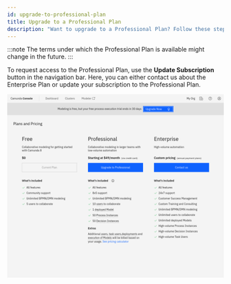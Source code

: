 ```yaml
---
id: upgrade-to-professional-plan
title: Upgrade to a Professional Plan
description: "Want to upgrade to a Professional Plan? Follow these steps."
---
```


:::note
The terms under which the Professional Plan is available might change in the future.
:::

To request access to the Professional Plan, use the **Update Subscription** button in the navigation bar. Here, you can either contact us about the Enterprise Plan or update your subscription to the Professional Plan.

![paid-request](./img/checkout.png)
